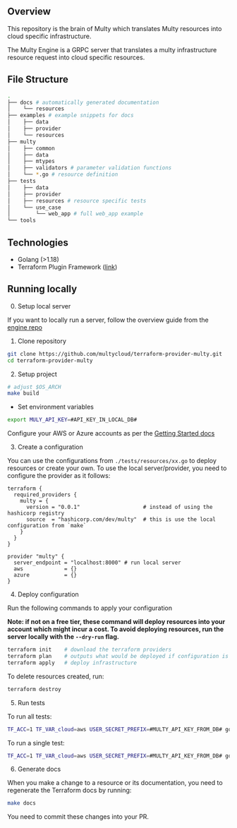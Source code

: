 ## Overview

This repository is the brain of Multy which translates Multy resources into cloud specific infrastructure.

The Multy Engine is a GRPC server that translates a multy infrastructure resource request into cloud specific resources.

## File Structure

```bash
.
├── docs # automatically generated documentation
│    └── resources
├── examples # example snippets for docs 
│    ├── data
│    ├── provider
│    └── resources
├── multy
│    ├── common
│    ├── data
│    ├── mtypes
│    ├── validators # parameter validation functions
│    └── *.go # resource definition
├── tests
│    ├── data
│    ├── provider
│    ├── resources # resource specific tests
│    └── use_case
│        └── web_app # full web_app example 
└── tools
```

## Technologies

- Golang (>1.18)
- Terraform Plugin Framework ([link](https://www.terraform.io/plugin/framework))

## Running locally

0. Setup local server

If you want to locally run a server, follow the overview guide from the [engine repo](https://github.com/multycloud/multy/.github/overview.md)

1. Clone repository

```bash
git clone https://github.com/multycloud/terraform-provider-multy.git
cd terraform-provider-multy
```

2. Setup project

```bash
# adjust $OS_ARCH
make build
```

- Set environment variables

```bash
export MULY_API_KEY=#API_KEY_IN_LOCAL_DB#
```

Configure your AWS or Azure accounts as per the [Getting Started docs](https://docs.multy.dev/getting-started)

3. Create a configuration

You can use the configurations from `./tests/resources/xx.go` to deploy resources or create your own. To use the local
server/provider, you need to configure the provider as it follows:

```hcl
terraform {
  required_providers {
    multy = {
      version = "0.0.1"                    # instead of using the hashicorp registry
      source  = "hashicorp.com/dev/multy"  # this is use the local configuration from `make`
    }
  }
}

provider "multy" {
  server_endpoint = "localhost:8000" # run local server
  aws             = {}
  azure           = {}
}
```

4. Deploy configuration

Run the following commands to apply your configuration

**Note: if not on a free tier, these command will deploy resources into your account which might incur a cost. To avoid deploying resources, run the server locally with the `--dry-run` flag.**



```bash
terraform init    # download the terraform providers 
terraform plan    # outputs what would be deployed if configuration is applied
terraform apply   # deploy infrastructure
```

To delete resources created, run:

```bash
terraform destroy
```

5. Run tests

To run all tests:

```bash
TF_ACC=1 TF_VAR_cloud=aws USER_SECRET_PREFIX=#MULTY_API_KEY_FROM_DB# go test ./multy/... -v
```

To run a single test:

```bash
TF_ACC=1 TF_VAR_cloud=aws USER_SECRET_PREFIX=#MULTY_API_KEY_FROM_DB# go test ./multy/... -v -run Acc/object_storage_object
```

6. Generate docs

When you make a change to a resource or its documentation, you need to regenerate the Terraform docs by running:

```bash
make docs
```

You need to commit these changes into your PR.
